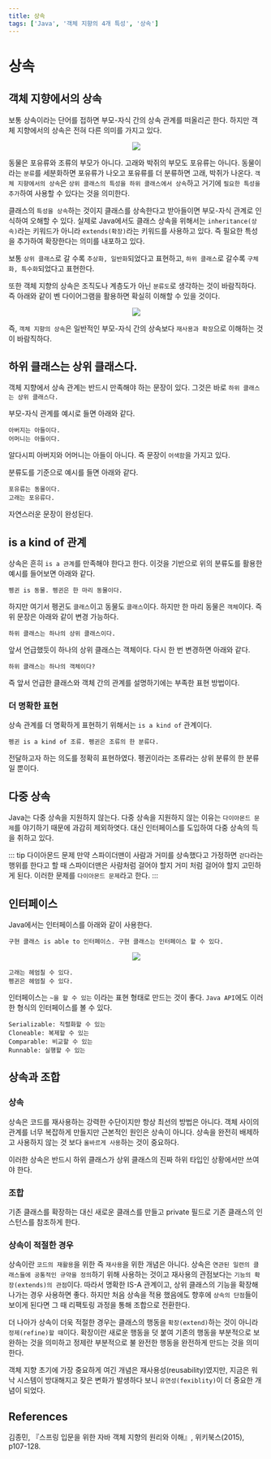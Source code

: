```yaml
---
title: 상속
tags: ['Java', '객체 지향의 4개 특성', '상속']
---
```


# 상속

## 객체 지향에서의 상속

보통 상속이라는 단어를 접하면 부모-자식 간의 상속 관계를 떠올리곤 한다. 하지만 객체 지향에서의 상속은 전혀 다른 의미를 가지고 있다.

<p align=center>
    <img src=https://user-images.githubusercontent.com/59357153/142366770-aac9fb64-7bb3-45fa-8c24-efbe69bf428b.png>
</p>

동물은 포유류와 조류의 부모가 아니다. 고래와 박쥐의 부모도 포유류는 아니다. 동물이라는 `분류`를 세분화하면 포유류가 나오고 포유류를 더 분류하면 고래, 박쥐가 나온다. `객체 지향에서의 상속`은 `상위 클래스의 특성을 하위 클래스에서 상속`하고 거기에 `필요한 특성을 추가`하여 사용할 수 있다는 것을 의미한다.

클래스의 `특성을 상속`하는 것이지 클래스를 상속한다고 받아들이면 부모-자식 관계로 인식하여 오해할 수 있다. 실제로 Java에서도 클래스 상속을 위해서는 `inheritance(상속)`라는 키워드가 아니라 `extends(확장)`라는 키워드를 사용하고 있다. 즉 필요한 특성을 추가하여 확장한다는 의미를 내포하고 있다.

보통 `상위 클래스`로 갈 수록 `추상화, 일반화`되었다고 표현하고, `하위 클래스`로 갈수록 `구체화, 특수화`되었다고 표현한다.

또한 객체 지향의 상속은 조직도나 계층도가 아닌 `분류도`로 생각하는 것이 바람직하다. 즉 아래와 같이 벤 다이어그램을 활용하면 확실히 이해할 수 있을 것이다.

<p align=center>
    <img src=https://user-images.githubusercontent.com/59357153/142368576-8b45c932-40c6-49fc-9bc3-c5037b72a2c4.png>
</p>

즉, `객체 지향의 상속`은 일반적인 부모-자식 간의 상속보다 `재사용과 확장`으로 이해하는 것이 바람직하다.

## 하위 클래스는 상위 클래스다.

객체 지향에서 상속 관계는 반드시 만족해야 하는 문장이 있다. 그것은 바로 `하위 클래스는 상위 클래스다.` 

부모-자식 관계를 예시로 들면 아래와 같다.
```
아버지는 아들이다.
어머니는 아들이다.
```

알다시피 아버지와 어머니는 아들이 아니다. 즉 문장이 `어색함`을 가지고 있다.

분류도를 기준으로 예시를 들면 아래와 같다.
```
포유류는 동물이다.
고래는 포유류다.
```

자연스러운 문장이 완성된다. 

## is a kind of 관계

상속은 흔히 `is a 관계`를 만족해야 한다고 한다. 이것을 기반으로 위의 분류도를 활용한 예시를 들어보면 아래와 같다.

```
펭귄 is 동물. 펭귄은 한 마리 동물이다.
```

하지만 여기서 펭귄도 `클래스`이고 동물도 `클래스`이다. 하지만 한 마리 동물은 `객체`이다. 즉 위 문장은 아래와 같이 변경 가능하다.

```
하위 클래스는 하나의 상위 클래스이다.
```

앞서 언급했듯이 하나의 상위 클래스는 객체이다. 다시 한 번 변경하면 아래와 같다.

```
하위 클래스는 하나의 객체이다?
```

즉 앞서 언급한 클래스와 객체 간의 관계를 설명하기에는 부족한 표현 방법이다.

### 더 명확한 표현

상속 관계를 더 명확하게 표현하기 위해서는 `is a kind of` 관계이다. 

```
펭귄 is a kind of 조류. 펭귄은 조류의 한 분류다.
```

전달하고자 하는 의도를 정확히 표현하였다. 펭귄이라는 조류라는 상위 분류의 한 분류일 뿐이다.

## 다중 상속

Java는 다중 상속을 지원하지 않는다. 다중 상속을 지원하지 않는 이유는 `다이아몬드 문제`를 야기하기 때문에 과감히 제외하엿다. 대신 인터페이스를 도입하여 다중 상속의 득을 취하고 있다.

::: tip 다이아몬드 문제
만약 스파이더맨이 사람과 거미를 상속했다고 가정하면 `걷다`라는 행위를 한다고 할 때 스파이더맨은 사람처럼 걸어야 할지 거미 처럼 걸어야 할지 고민하게 된다. 이러한 문제를 `다이아몬드 문제`라고 한다.
:::

## 인터페이스

Java에서는 인터페이스를 아래와 같이 사용한다. 

```
구현 클래스 is able to 인터페이스. 구현 클래스는 인터페이스 할 수 있다.
```

<p align=center>
    <img src=https://user-images.githubusercontent.com/59357153/142376315-9a46eb0a-264b-4de2-ad44-3ed228b21bc0.png>
</p>

```
고래는 헤엄칠 수 있다.
펭귄은 헤엄칠 수 있다.
```

인터페이스는 `~을 할 수 있는` 이라는 표현 형태로 만드는 것이 좋다. `Java API`에도 이러한 형식의 인터페이스를 볼 수 있다. 

```
Serializable: 직렬화할 수 있는
Cloneable: 복제할 수 있는
Comparable: 비교할 수 있는
Runnable: 실행할 수 있는
```

## 상속과 조합

### 상속

상속은 코드를 재사용하는 강력한 수단이지만 항상 최선의 방법은 아니다. 객체 사이의 관계를 너무 복잡하게 만들지만 근본적인 원인은 상속이 아니다. 상속을 완전히 배제하고 사용하지 않는 것 보다 `올바르게 사용`하는 것이 중요하다.

이러한 상속은 반드시 하위 클래스가 상위 클래스의 진짜 하위 타입인 상황에서만 쓰여야 한다.



### 조합

기존 클래스를 확장하는 대신 새로운 클래스를 만들고 private 필드로 기존 클래스의 인스턴스를 참조하게 한다. 

### 상속이 적절한 경우

상속이란 `코드의 재활용`을 위한 즉 `재사용`을 위한 개념은 아니다. 상속은 `연관된 일련의 클래스들에 공통적인 규약을 정의`하기 위해 사용하는 것이고 재사용의 관점보다는 `기능의 확장(extends)의 관점`이다. 따라서 명확한 IS-A 관계이고, 상위 클래스의 기능을 확장해 나가는 경우 사용하면 좋다. 하지만 처음 상속을 적용 했음에도 향후에 `상속의 단점`들이 보이게 된다면 그 때 리팩토링 과정을 통해 조합으로 전환한다.

더 나아가 상속이 더욱 적절한 경우는 클래스의 행동을 `확장(extend)`하는 것이 아니라 `정제(refine)할 때`이다. 확장이란 새로운 행동을 덧 붙여 기존의 행동을 부분적으로 보완하는 것을 의미하고 정제란 부분적으로 불 완전한 행동을 완전하게 만드는 것을 의미한다.

객체 지향 초기에 가장 중요하게 여긴 개념은 재사용성(reusability)였지만, 지금은 워낙 시스템이 방대해지고 잦은 변화가 발생하다 보니 `유연성(fexiblity)`이 더 중요한 개념이 되었다.

## References

김종민, 『스프링 입문을 위한 자바 객체 지향의 원리와 이해』, 위키북스(2015), p107-128.

<TagLinks />